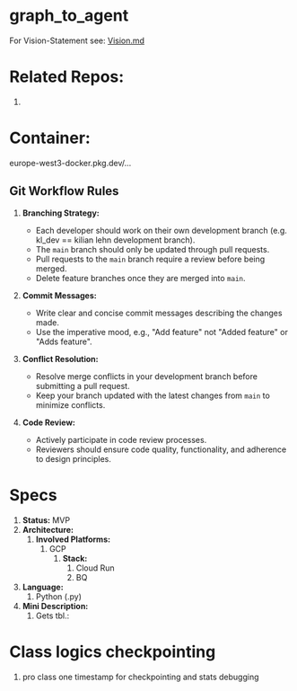 # graph_to_agent

For Vision-Statement see: [Vision.md](READ_ME%2FVision.md)

# Related Repos:

1.

# Container:

europe-west3-docker.pkg.dev/...

## Git Workflow Rules

1. **Branching Strategy:**
    - Each developer should work on their own development branch (e.g. kl_dev == kilian lehn development branch).
    - The `main` branch should only be updated through pull requests.
    - Pull requests to the `main` branch require a review before being merged.
    - Delete feature branches once they are merged into `main`.

2. **Commit Messages:**
    - Write clear and concise commit messages describing the changes made.
    - Use the imperative mood, e.g., "Add feature" not "Added feature" or "Adds feature".

3. **Conflict Resolution:**
    - Resolve merge conflicts in your development branch before submitting a pull request.
    - Keep your branch updated with the latest changes from `main` to minimize conflicts.

4. **Code Review:**
    - Actively participate in code review processes.
    - Reviewers should ensure code quality, functionality, and adherence to design principles.

# Specs

1. **Status:** MVP
2. **Architecture:**
    1. **Involved Platforms:**
        1. GCP
            1. **Stack:**
                1. Cloud Run
                2. BQ
3. **Language:**
    1. Python (.py)
4. **Mini Description:**
    1. Gets tbl.: 

# Class logics checkpointing

1. pro class one timestamp for checkpointing and stats debugging

